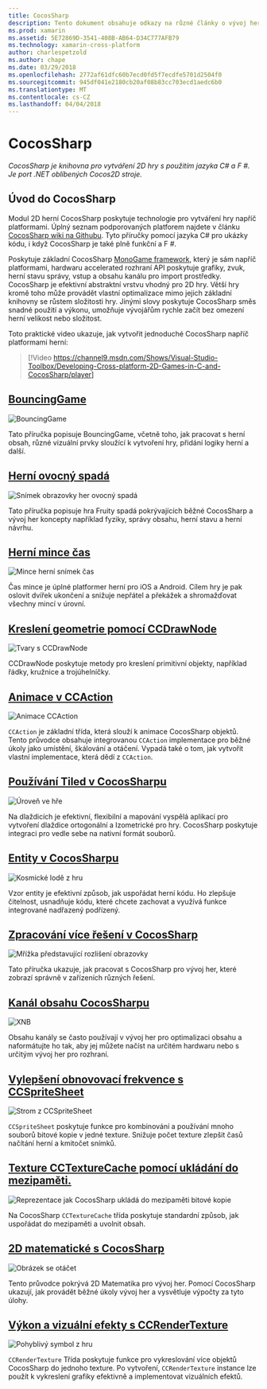 ```yaml
---
title: CocosSharp
description: Tento dokument obsahuje odkazy na různé články o vývoj her s CocosSharp.
ms.prod: xamarin
ms.assetid: 5E72869D-3541-408B-AB64-D34C777AFB79
ms.technology: xamarin-cross-platform
author: charlespetzold
ms.author: chape
ms.date: 03/29/2018
ms.openlocfilehash: 2772af61dfc60b7ecd0fd5f7ecdfe5701d2504f0
ms.sourcegitcommit: 945df041e2180cb20af08b83cc703ecd1aedc6b0
ms.translationtype: MT
ms.contentlocale: cs-CZ
ms.lasthandoff: 04/04/2018
---
```

# <a name="cocossharp"></a>CocosSharp

_CocosSharp je knihovna pro vytváření 2D hry s použitím jazyka C# a F #. Je port .NET oblíbených Cocos2D stroje._

## <a name="introduction-to-cocossharp"></a>Úvod do CocosSharp

Modul 2D herní CocosSharp poskytuje technologie pro vytváření hry napříč platformami. Úplný seznam podporovaných platforem najdete v článku [CocosSharp wiki na Githubu](https://github.com/mono/CocosSharp/wiki).
Tyto příručky pomocí jazyka C# pro ukázky kódu, i když CocosSharp je také plně funkční a F #.

Poskytuje základní CocosSharp [MonoGame framework](http://www.monogame.net/), který je sám napříč platformami, hardwaru accelerated rozhraní API poskytuje grafiky, zvuk, herní stavu správy, vstup a obsahu kanálu pro import prostředky.
CocosSharp je efektivní abstraktní vrstvu vhodný pro 2D hry.
Větší hry kromě toho může provádět vlastní optimalizace mimo jejich základní knihovny se růstem složitosti hry. Jinými slovy poskytuje CocosSharp směs snadné použití a výkonu, umožňuje vývojářům rychle začít bez omezení herní velikost nebo složitost.

Toto praktické video ukazuje, jak vytvořit jednoduché CocosSharp napříč platformami herní:

> [!Video https://channel9.msdn.com/Shows/Visual-Studio-Toolbox/Developing-Cross-platform-2D-Games-in-C-and-CocosSharp/player]

## <a name="bouncinggamegraphics-gamescocossharpbouncing-gamemd"></a>[BouncingGame](~/graphics-games/cocossharp/bouncing-game.md)

![BouncingGame](images/bouncing-game.png "BouncingGame")

Tato příručka popisuje BouncingGame, včetně toho, jak pracovat s herní obsah, různé vizuální prvky sloužící k vytvoření hry, přidání logiky herní a další.

## <a name="fruity-falls-gamegraphics-gamescocossharpfruity-fallsmd"></a>[Herní ovocný spadá](~/graphics-games/cocossharp/fruity-falls.md)

![Snímek obrazovky her ovocný spadá](images/fruity-falls.png "ovocný spadá her – snímek obrazovky")

Tato příručka popisuje hra Fruity spadá pokrývajících běžné CocosSharp a vývoj her koncepty například fyziky, správy obsahu, herní stavu a herní návrhu.  

## <a name="coin-time-gamegraphics-gamescocossharpcointimemd"></a>[Herní mince čas](~/graphics-games/cocossharp/cointime.md)

![Mince herní snímek čas](images/cointime.png "mince čas herní – snímek obrazovky")

Čas mince je úplné platformer herní pro iOS a Android. Cílem hry je pak oslovit dvířek ukončení a snižuje nepřátel a překážek a shromažďovat všechny mincí v úrovní.

## <a name="drawing-geometry-with-ccdrawnodegraphics-gamescocossharpccdrawnodemd"></a>[Kreslení geometrie pomocí CCDrawNode](~/graphics-games/cocossharp/ccdrawnode.md)

![Tvary s CCDrawNode](images/ccdrawnode.png "vykreslené s CCDrawNode tvarů")

CCDrawNode poskytuje metody pro kreslení primitivní objekty, například řádky, kružnice a trojúhelníčky.

## <a name="animating-with-ccactiongraphics-gamescocossharpccactionmd"></a>[Animace v CCAction](~/graphics-games/cocossharp/ccaction.md)

![Animace CCAction](images/ccaction.png "A CCAction animace")

`CCAction` je základní třída, která slouží k animace CocosSharp objektů. Tento průvodce obsahuje integrovanou `CCAction` implementace pro běžné úkoly jako umístění, škálování a otáčení. Vypadá také o tom, jak vytvořit vlastní implementace, která dědí z `CCAction`.

## <a name="using-tiled-with-cocossharpgraphics-gamescocossharptiledmd"></a>[Používání Tiled v CocosSharpu](~/graphics-games/cocossharp/tiled.md)

![Úroveň ve hře](images/tiled.png "úroveň ve hře")

Na dlaždicích je efektivní, flexibilní a mapování vyspělá aplikací pro vytvoření dlaždice ortogonální a Izometrické pro hry. CocosSharp poskytuje integraci pro vedle sebe na nativní formát souborů.

## <a name="entities-in-cocossharpgraphics-gamescocossharpentitiesmd"></a>[Entity v CocosSharpu](~/graphics-games/cocossharp/entities.md)

![Kosmické lodě z hru](images/entities.png "kosmické lodě z hry")

Vzor entity je efektivní způsob, jak uspořádat herní kódu. Ho zlepšuje čitelnost, usnadňuje kódu, které chcete zachovat a využívá funkce integrované nadřazený podřízený.

## <a name="handling-multiple-resolutions-in-cocossharpgraphics-gamescocossharpresolutionsmd"></a>[Zpracování více řešení v CocosSharp](~/graphics-games/cocossharp/resolutions.md)

![Mřížka představující rozlišení obrazovky](images/resolutions.png "mřížka představující rozlišení obrazovky")

Tato příručka ukazuje, jak pracovat s CocosSharp pro vývoj her, které zobrazí správně v zařízeních různých řešení.

## <a name="cocossharp-content-pipelinegraphics-gamescocossharpcontent-pipelineindexmd"></a>[Kanál obsahu CocosSharpu](~/graphics-games/cocossharp/content-pipeline/index.md)

![XNB](images/content-pipeline.png "XNB")

Obsahu kanály se často používají v vývoj her pro optimalizaci obsahu a naformátujte ho tak, aby jej můžete načíst na určitém hardwaru nebo s určitým vývoj her pro rozhraní.

## <a name="improving-frame-rate-with-ccspritesheetgraphics-gamescocossharpccspritesheetmd"></a>[Vylepšení obnovovací frekvence s CCSpriteSheet](~/graphics-games/cocossharp/ccspritesheet.md)

![Strom z CCSpriteSheet](images/ccspritesheet.png "stromu z CCSpriteSheet")

`CCSpriteSheet` poskytuje funkce pro kombinování a používání mnoho souborů bitové kopie v jedné texture. Snižuje počet texture zlepšit časů načítání herní a kmitočet snímků.

## <a name="texture-caching-using-cctexturecachegraphics-gamescocossharptexture-cachemd"></a>[Texture CCTextureCache pomocí ukládání do mezipaměti.](~/graphics-games/cocossharp/texture-cache.md)

![Reprezentace jak CocosSharp ukládá do mezipaměti bitové kopie](images/texture-cache.png "reprezentace jak CocosSharp ukládá do mezipaměti bitové kopie")

Na CocosSharp `CCTextureCache` třída poskytuje standardní způsob, jak uspořádat do mezipaměti a uvolnit obsah. 

## <a name="2d-math-with-cocossharpgraphics-gamescocossharpmathmd"></a>[2D matematické s CocosSharp](~/graphics-games/cocossharp/math.md)

![Obrázek se otáčet](images/math.png "bitovou kopii se otočen")

Tento průvodce pokrývá 2D Matematika pro vývoj her. Pomocí CocosSharp ukazují, jak provádět běžné úkoly vývoj her a vysvětluje výpočty za tyto úlohy.

## <a name="performance-and-visual-effects-with-ccrendertexturegraphics-gamescocossharpccrendertexturemd"></a>[Výkon a vizuální efekty s CCRenderTexture](~/graphics-games/cocossharp/ccrendertexture.md)

![Pohyblivý symbol z hru](images/ccrendertexture.png "pohyblivý symbol z hry")

`CCRenderTexture` Třída poskytuje funkce pro vykreslování více objektů CocosSharp do jednoho texture. Po vytvoření, `CCRenderTexture` instance lze použít k vykreslení grafiky efektivně a implementovat vizuálních efektů.
